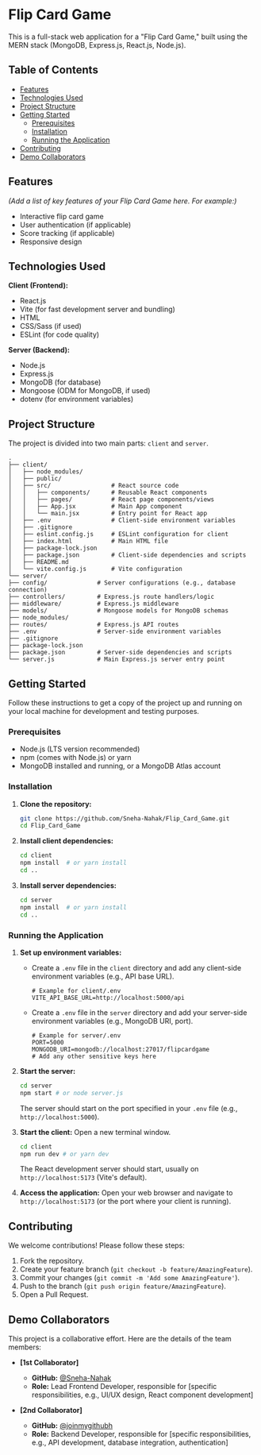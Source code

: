 # Flip Card Game

This is a full-stack web application for a "Flip Card Game," built using the MERN stack (MongoDB, Express.js, React.js, Node.js).

## Table of Contents

* [Features](#features)
* [Technologies Used](#technologies-used)
* [Project Structure](#project-structure)
* [Getting Started](#getting-started)
    * [Prerequisites](#prerequisites)
    * [Installation](#installation)
    * [Running the Application](#running-the-application)
* [Contributing](#contributing)
* [Demo Collaborators](#demo-collaborators)


## Features

*(Add a list of key features of your Flip Card Game here. For example:)*
* Interactive flip card game
* User authentication (if applicable)
* Score tracking (if applicable)
* Responsive design

## Technologies Used

**Client (Frontend):**
* React.js
* Vite (for fast development server and bundling)
* HTML
* CSS/Sass (if used)
* ESLint (for code quality)

**Server (Backend):**
* Node.js
* Express.js
* MongoDB (for database)
* Mongoose (ODM for MongoDB, if used)
* dotenv (for environment variables)

## Project Structure

The project is divided into two main parts: `client` and `server`.
```
.
├── client/
│   ├── node_modules/
│   ├── public/
│   ├── src/                 # React source code
│   │   ├── components/      # Reusable React components
│   │   ├── pages/           # React page components/views
│   │   ├── App.jsx          # Main App component
│   │   └── main.jsx         # Entry point for React app
│   ├── .env                 # Client-side environment variables
│   ├── .gitignore
│   ├── eslint.config.js     # ESLint configuration for client
│   ├── index.html           # Main HTML file
│   ├── package-lock.json
│   ├── package.json         # Client-side dependencies and scripts
│   ├── README.md
│   └── vite.config.js       # Vite configuration
└── server/
├── config/              # Server configurations (e.g., database connection)
├── controllers/         # Express.js route handlers/logic
├── middleware/          # Express.js middleware
├── models/              # Mongoose models for MongoDB schemas
├── node_modules/
├── routes/              # Express.js API routes
├── .env                 # Server-side environment variables
├── .gitignore
├── package-lock.json
├── package.json         # Server-side dependencies and scripts
└── server.js            # Main Express.js server entry point
```

## Getting Started

Follow these instructions to get a copy of the project up and running on your local machine for development and testing purposes.

### Prerequisites

* Node.js (LTS version recommended)
* npm (comes with Node.js) or yarn
* MongoDB installed and running, or a MongoDB Atlas account

### Installation

1.  **Clone the repository:**
    ```bash
    git clone https://github.com/Sneha-Nahak/Flip_Card_Game.git
    cd Flip_Card_Game
    ```

2.  **Install client dependencies:**
    ```bash
    cd client
    npm install  # or yarn install
    cd ..
    ```

3.  **Install server dependencies:**
    ```bash
    cd server
    npm install  # or yarn install
    cd ..
    ```

### Running the Application

1.  **Set up environment variables:**
    * Create a `.env` file in the `client` directory and add any client-side environment variables (e.g., API base URL).
        ```
        # Example for client/.env
        VITE_API_BASE_URL=http://localhost:5000/api
        ```
    * Create a `.env` file in the `server` directory and add your server-side environment variables (e.g., MongoDB URI, port).
        ```
        # Example for server/.env
        PORT=5000
        MONGODB_URI=mongodb://localhost:27017/flipcardgame
        # Add any other sensitive keys here
        ```

2.  **Start the server:**
    ```bash
    cd server
    npm start # or node server.js
    ```
    The server should start on the port specified in your `.env` file (e.g., `http://localhost:5000`).

3.  **Start the client:**
    Open a new terminal window.
    ```bash
    cd client
    npm run dev # or yarn dev
    ```
    The React development server should start, usually on `http://localhost:5173` (Vite's default).

4.  **Access the application:**
    Open your web browser and navigate to `http://localhost:5173` (or the port where your client is running).

## Contributing

We welcome contributions! Please follow these steps:

1.  Fork the repository.
2.  Create your feature branch (`git checkout -b feature/AmazingFeature`).
3.  Commit your changes (`git commit -m 'Add some AmazingFeature'`).
4.  Push to the branch (`git push origin feature/AmazingFeature`).
5.  Open a Pull Request.

## Demo Collaborators

This project is a collaborative effort. Here are the details of the team members:

* **[1st Collaborator]**
    * **GitHub:** [@Sneha-Nahak](https://github.com/Sneha-Nahak)
    * **Role:** Lead Frontend Developer, responsible for [specific responsibilities, e.g., UI/UX design, React component development]

* **[2nd Collaborator]**
    * **GitHub:** [@joinmygithubh](https://github.com/joinmygithubh)
    * **Role:** Backend Developer, responsible for [specific responsibilities, e.g., API development, database integration, authentication]

